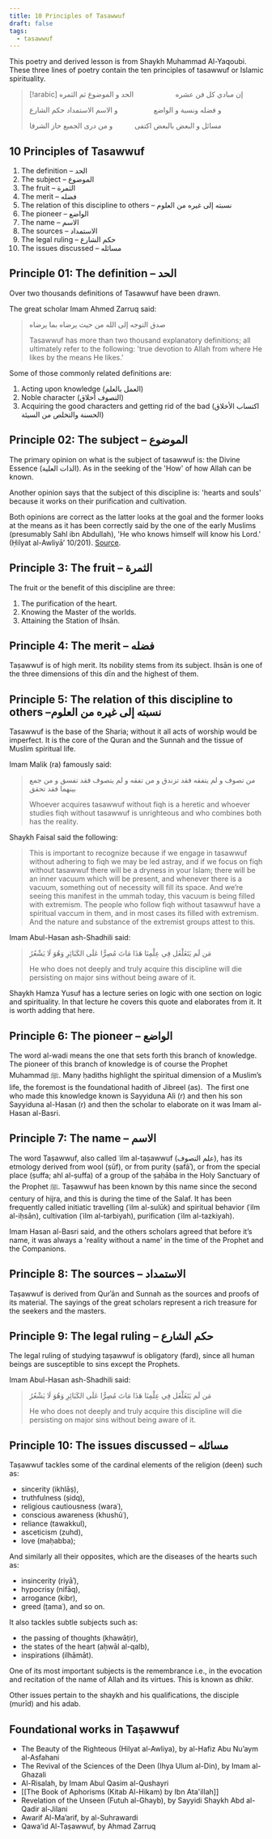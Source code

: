 ```yaml
---
title: 10 Principles of Tasawwuf
draft: false
tags:
  - tasawwuf
---
```

This poetry and derived lesson is from Shaykh Muhammad Al-Yaqoubi. These three lines of poetry contain the ten principles of tasawwuf or Islamic spirituality. 


> [!arabic]
> إن مبادي كل فن عشره                     الحد و الموضوع ثم الثمره
> 
> و فضله ونسبة و الواضع                  و الاسم الاستمداد حكم الشارع
> 
> مسائل و البعض بالبعض اكتفى           و من درى الجميع حاز الشرفا

## 10 Principles of Tasawwuf

1. The definition – الحد
2. The subject – الموضوع
3. The fruit – الثمرة
4. The merit – فضله
5. The relation of this discipline to others – نسبته إلى غيره من العلوم
6. The pioneer – الواضع
7. The name – الاسم
8. The sources – الاستمداد
9. The legal ruling – حكم الشارع
10. The issues discussed – مسائله
## Principle 01: The definition – الحد

Over two thousands definitions of Tasawwuf have been drawn.

The great scholar Imam Ahmed Zarruq said:
> صدق التوجه إلى الله من حيث يرضاه بما يرضاه
> 
> Tasawwuf has more than two thousand explanatory definitions; all ultimately refer to the following: 'true devotion to Allah from where He likes by the means He likes.'

Some of those commonly related definitions are:
1. Acting upon knowledge (العمل بالعلم)
2. Noble character (التصوف أخلاق)
3. Acquiring the good characters and getting rid of the bad (اكتساب الأخلاق الحسنة والتخلص من السيئة)
## Principle 02: The subject – الموضوع 

The primary opinion on what is the subject of tasawwuf is: the Divine Essence (الذات العلية). As in the seeking of the 'How' of how Allah can be known.

Another opinion says that the subject of this discipline is: 'hearts and souls' because it works on their purification and cultivation. 

Both opinions are correct as the latter looks at the goal and the former looks at the means as it has been correctly said by the one of the early Muslims (presumably Sahl ibn Abdullah), 'He who knows himself will know his Lord.' (Ḥilyat al-Awliyā’ 10/201). [Source](https://www.abuaminaelias.com/dailyhadithonline/2020/02/09/sahl-muraqabah-knows-himself/).
## Principle 3: The fruit – الثمرة

The fruit or the benefit of this discipline are three: 
1. The purification of the heart.
2. Knowing the Master of the worlds.
3. Attaining the Station of Ihsān.

## Principle 4: The merit – فضله

Taṣawwuf is of high merit. Its nobility stems from its subject. Ihsān is one of the three dimensions of this dīn and the highest of them.

## Principle 5: The relation of this discipline to others –نسبته إلى غيره من العلوم

Tasawwuf is the base of the Sharia; without it all acts of worship would be imperfect. It is the core of the Quran and the Sunnah and the tissue of Muslim spiritual life.

Imam Malik (ra) famously said:

> من تصوف و لم يتفقه فقد تزندق و من تفقه و لم يتصوف فقد تفسق و من جمع بينهما فقد تحقق
> 
> Whoever acquires tasawwuf without fiqh is a heretic and whoever studies fiqh without tasawwuf is unrighteous and who combines both has the reality. 

Shaykh Faisal said the following: 

> This is important to recognize because if we engage in tasawwuf without adhering to fiqh we may be led astray, and if we focus on fiqh without tasawwuf there will be a dryness in your Islam; there will be an inner vacuum which will be present, and whenever there is a vacuum, something out of necessity will fill its space. And we’re seeing this manifest in the ummah today, this vacuum is being filled with extremism. The people who follow fiqh without tasawwuf have a spiritual vaccum in them, and in most cases its filled with extremism. And the nature and substance of the extremist groups attest to this.

Imam Abul-Hasan ash-Shadhili said:

>مَن لَم يَتَغَلْغَل فِي عِلْمِنَا هَذَا مَاتَ مُصِرًّا عَلَى الكَبَائِرِ وَهُوَ لَا يَشْعُرُ
>
>He who does not deeply and truly acquire this discipline will die persisting on major sins without being aware of it.

Shaykh Hamza Yusuf has a lecture series on logic with one section on logic and spirituality. In that lecture he covers this quote and elaborates from it. It is worth adding that here. 
## Principle 6: The pioneer – الواضع

The word al-wadi means the one that sets forth this branch of knowledge. The pioneer of this branch of knowledge is of course the Prophet Muhammad ﷺ. Many ḥadiths highlight the spiritual dimension of a Muslim’s life, the foremost is the foundational hadith of Jibreel (as).  The first one who made this knowledge known is Sayyiduna Ali (r) and then his son Sayyiduna al-Hasan (r) and then the scholar to elaborate on it was Imam al-Hasan al-Basri.

## Principle 7: The name – الاسم

The word Taṣawwuf, also called ʿilm al-taṣawwuf (علم التصوف), has its etmology derived from wool (ṣūf), or from purity (ṣafāʾ), or from the special place (ṣuffa; ahl al-ṣuffa) of a group of the ṣaḥāba in the Holy Sanctuary of the Prophet ﷺ. Taṣawwuf has been known by this name since the second century of hijra, and this is during the time of the Salaf. It has been frequently called initiatic travelling (ʿilm al-sulūk) and spiritual behavior (ʿilm al-iḥsān), cultivation (ʿilm al-tarbiyah), purification (ʿilm al-tazkiyah).

Imam Hasan al-Basri said, and the others scholars agreed that before it’s name, it was always a 'reality without a name' in the time of the Prophet and the Companions.

## Principle 8: The sources – الاستمداد

Taṣawwuf is derived from Qurʾān and Sunnah as the sources and proofs of its material. The sayings of the great scholars represent a rich treasure for the seekers and the masters.

## Principle 9: The legal ruling – حكم الشارع

The legal ruling of studying taṣawwuf is obligatory (fard), since all human beings are susceptible to sins except the Prophets.

Imam Abul-Hasan ash-Shadhili said:

>مَن لَم يَتَغَلْغَل فِي عِلْمِنَا هَذَا مَاتَ مُصِرًّا عَلَى الكَبَائِرِ وَهُوَ لَا يَشْعُرُ
>
>He who does not deeply and truly acquire this discipline will die persisting on major sins without being aware of it.

## Principle 10: The issues discussed – مسائله

Taṣawwuf tackles some of the cardinal elements of the religion (deen) such as:
- sincerity (ikhlāṣ),  
- truthfulness (ṣidq),
- religious cautiousness (waraʿ),
- conscious awareness (khushūʿ),
- reliance (tawakkul),
- asceticism (zuhd),
- love (maḥabba);

And similarly all their opposites, which are the diseases of the hearts such as: 
- insincerity (riyāʾ), 
- hypocrisy (nifāq), 
- arrogance (kibr), 
- greed (ṭamaʿ), and so on.

It also tackles subtle subjects such as:
- the passing of thoughts (khawāṭir),
- the states of the heart (aḥwāl al-qalb),
- inspirations (ilhāmāt).

One of its most important subjects is the remembrance i.e., in the evocation and recitation of the name of Allah and its virtues. This is known as dhikr. 

Other issues pertain to the shaykh and his qualifications, the disciple (murīd) and his adab.

## Foundational works in Taṣawwuf

- The Beauty of the Righteous (Hilyat al-Awliya), by al-Hafiz Abu Nu’aym al-Asfahani
- The Revival of the Sciences of the Deen (Ihya Ulum al-Din), by Imam al-Ghazali
- Al-Risalah, by Imam Abul Qasim al-Qushayri
- [[The Book of Aphorisms (Kitab Al-Hikam) by Ibn Ata'illah]]
- Revelation of the Unseen (Futuh al-Ghayb), by Sayyidi Shaykh Abd al-Qadir al-Jilani
- Awarif Al-Ma’arif, by al-Suhrawardi
- Qawa’id Al-Taṣawwuf, by Ahmad Zarruq